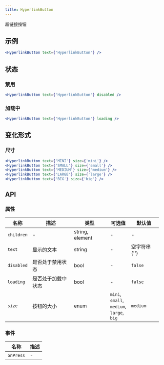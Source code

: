 ```yaml
---
title: HyperlinkButton
---
```

超链接按钮

## 示例

```jsx
<HyperlinkButton text={'HyperlinkButton'} />
```

## 状态

### 禁用

```jsx
<HyperlinkButton text={'HyperlinkButton'} disabled />
```

### 加载中

```jsx
<HyperlinkButton text={'HyperlinkButton'} loading />
```

## 变化形式

### 尺寸

```jsx
<HyperlinkButton text={'MINI'} size={'mini'} />
<HyperlinkButton text={'SMALL'} size={'small'} />
<HyperlinkButton text={'MEDIUM'} size={'medium'} />
<HyperlinkButton text={'LARGE'} size={'large'} />
<HyperlinkButton text={'BIG'} size={'big'} />
```

## API

### 属性

名称 | 描述 | 类型 | 可选值 | 默认值
--- | --- | --- | --- | ---
`children` | - | string, element | - | -
`text` | 显示的文本 | string | - | 空字符串 ('')
`disabled` | 是否处于禁用状态 | bool | - | `false`
`loading` | 是否处于加载中状态 | bool | - | `false`
`size` | 按钮的大小 | enum | `mini`, </br>`small`, </br>`medium`, </br>`large`, </br>`big` | `medium`

### 事件

名称 | 描述
--- | ---
`onPress` | -
